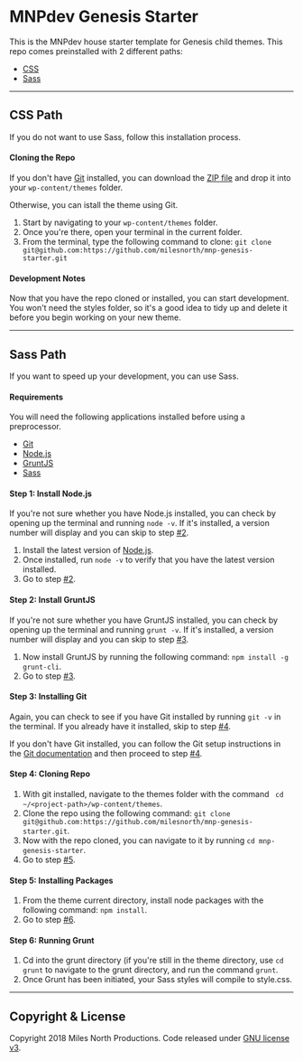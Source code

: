 # MNPdev Genesis Starter
This is the MNPdev house starter template for Genesis child themes. This repo comes preinstalled with 2 different paths:
- [CSS](#css-path)
- [Sass](#sass-path)

___

## CSS Path
If you do not want to use Sass, follow this installation process.

#### Cloning the Repo
If you don't have [Git](https://git-scm.com/book/en/v2/Getting-Started-Installing-Git) installed, you can download the [ZIP file](https://github.com/milesnorth/mnp-genesis-starter/archive/master.zip) and drop it into your `wp-content/themes` folder.

Otherwise, you can istall the theme using Git.

1. Start by navigating to your `wp-content/themes` folder.
2. Once you're there, open your terminal in the current folder.
3. From the terminal, type the following command to clone: `git clone git@github.com:https://github.com/milesnorth/mnp-genesis-starter.git`

#### Development Notes
Now that you have the repo cloned or installed, you can start development.
You won't need the styles folder, so it's a good idea to tidy up and delete it before you begin working on your new theme.

___

## Sass Path
If you want to speed up your development, you can use Sass.

#### Requirements
You will need the following applications installed before using a preprocessor.
- [Git](https://git-scm.com/book/en/v2/Getting-Started-Installing-Git)
- [Node.js](http://nodejs.org/)
- [GruntJS](http://gruntjs.com/)
- [Sass](http://sass-lang.com/install)


#### Step 1: Install Node.js
If you're not sure whether you have Node.js installed, you can check by opening up the terminal and running `node -v`. If it's installed, a version number will display and you can skip to step [#2](#step-2-installing-gruntjs).

1. Install the latest version of [Node.js](https://nodejs.org/en/).
2. Once installed, run `node -v` to verify that you have the latest version installed.
3. Go to step [#2](#step-2-installing-gruntjs).

#### Step 2: Install GruntJS
If you're not sure whether you have GruntJS installed, you can check by opening up the terminal and running `grunt -v`. If it's installed, a version number will display and you can skip to step [#3](#step-3-installing-git).

1. Now install GruntJS by running the following command: `npm install -g grunt-cli`.
2. Go to step [#3](#step-3-installing-git).

#### Step 3: Installing Git
Again, you can check to see if you have Git installed by running `git -v` in the terminal. If you already have it installed, skip to step [#4](#step-4-cloning-repo).

If you don't have Git installed, you can follow the Git setup instructions in the [Git documentation](https://git-scm.com/book/en/v2/Getting-Started-Installing-Git) and then proceed to step [#4](#step-4-cloning-repo).

#### Step 4: Cloning Repo
1. With git installed, navigate to the themes folder with the command ` cd ~/<project-path>/wp-content/themes`.
2. Clone the repo using the following command: `git clone git@github.com:https://github.com/milesnorth/mnp-genesis-starter.git`.
3. Now with the repo cloned, you can navigate to it by running `cd mnp-genesis-starter`.
4. Go to step [#5](#step-5-installing-packages).

#### Step 5: Installing Packages
1. From the theme current directory, install node packages with the following command: `npm install`.
2. Go to step [#6](#step-6-running-grunt).

#### Step 6: Running Grunt
1. Cd into the grunt directory (if you're still in the theme directory, use `cd grunt` to navigate to the grunt directory, and run the command `grunt`.
2. Once Grunt has been initiated, your Sass styles will compile to style.css.

___

## Copyright & License
Copyright 2018 Miles North Productions. Code released under [GNU license v3](http://www.gnu.org/licenses/gpl-3.0.html).
